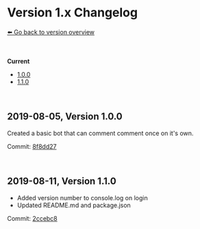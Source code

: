 # Version 1.x Changelog
[⬅️ Go back to version overview](../version_changelogs.md)

&nbsp;

**Current**  
- [1.0.0](#1.0.0)
- [1.1.0](#1.1.0)
  
&nbsp;

<a id="1.0.0"></a>

## **2019-08-05, Version 1.0.0**
Created a basic bot that can comment comment once on it's own.  

Commit: [8f8dd27](https://github.com/3urobeat/steam-bots/commit/8f8dd27)

&nbsp;

<a id="1.1.0"></a>

## **2019-08-11, Version 1.1.0**
- Added version number to console.log on login
- Updated README.md and package.json

Commit: [2ccebc8](https://github.com/3urobeat/steam-bots/commit/2ccebc8)